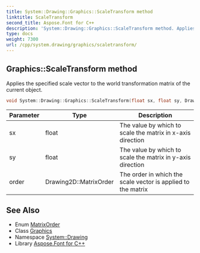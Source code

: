 ```yaml
---
title: System::Drawing::Graphics::ScaleTransform method
linktitle: ScaleTransform
second_title: Aspose.Font for C++
description: 'System::Drawing::Graphics::ScaleTransform method. Applies the specified scale vector to the world transformation matrix of the current object in C++.'
type: docs
weight: 7300
url: /cpp/system.drawing/graphics/scaletransform/
---
```

## Graphics::ScaleTransform method


Applies the specified scale vector to the world transformation matrix of the current object.

```cpp
void System::Drawing::Graphics::ScaleTransform(float sx, float sy, Drawing2D::MatrixOrder order=Drawing2D::MatrixOrder::Prepend)
```


| Parameter | Type | Description |
| --- | --- | --- |
| sx | float | The value by which to scale the matrix in x-axis direction |
| sy | float | The value by which to scale the matrix in y-axis direction |
| order | Drawing2D::MatrixOrder | The order in which the scale vector is applied to the matrix |

## See Also

* Enum [MatrixOrder](../../../system.drawing.drawing2d/matrixorder/)
* Class [Graphics](../)
* Namespace [System::Drawing](../../)
* Library [Aspose.Font for C++](../../../)
